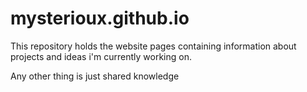 mysterioux.github.io
====================
This repository holds the website pages containing information about projects and ideas i'm currently working on.

Any other thing is just shared knowledge
